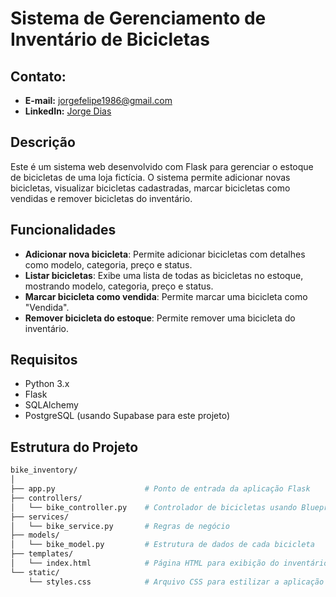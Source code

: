 # Sistema de Gerenciamento de Inventário de Bicicletas

##  Contato:
- **E-mail:** [jorgefelipe1986@gmail.com](mailto:jorgefelipe1986@gmail.com)
- **LinkedIn:** [Jorge Dias](https://www.linkedin.com/in/jorge-dias-66117629b/)

## Descrição

Este é um sistema web desenvolvido com Flask para gerenciar o estoque de bicicletas de uma loja fictícia. O sistema permite adicionar novas bicicletas, visualizar bicicletas cadastradas, marcar bicicletas como vendidas e remover bicicletas do inventário.

## Funcionalidades

- **Adicionar nova bicicleta**: Permite adicionar bicicletas com detalhes como modelo, categoria, preço e status.
- **Listar bicicletas**: Exibe uma lista de todas as bicicletas no estoque, mostrando modelo, categoria, preço e status.
- **Marcar bicicleta como vendida**: Permite marcar uma bicicleta como "Vendida".
- **Remover bicicleta do estoque**: Permite remover uma bicicleta do inventário.

## Requisitos

- Python 3.x
- Flask
- SQLAlchemy
- PostgreSQL (usando Supabase para este projeto)

## Estrutura do Projeto

```bash
bike_inventory/
│
├── app.py                    # Ponto de entrada da aplicação Flask
├── controllers/
│   └── bike_controller.py    # Controlador de bicicletas usando Blueprint
├── services/
│   └── bike_service.py       # Regras de negócio
├── models/
│   └── bike_model.py         # Estrutura de dados de cada bicicleta
├── templates/
│   └── index.html            # Página HTML para exibição do inventário
└── static/
    └── styles.css            # Arquivo CSS para estilizar a aplicação
